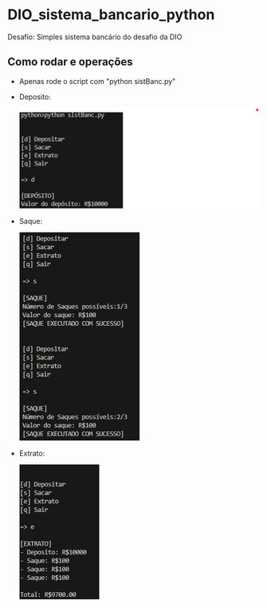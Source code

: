 # DIO_sistema_bancario_python
Desafio: Simples sistema bancário do desafio da DIO
## Como rodar e operações
- Apenas rode o script com "python sistBanc.py"
- Deposito:
  
  <img src="./imgs/Deposito.png">
  
- Saque:
  
  <img src="./imgs/Saque.png">
  
- Extrato:
  
  <img src="./imgs/Extrato.png">
